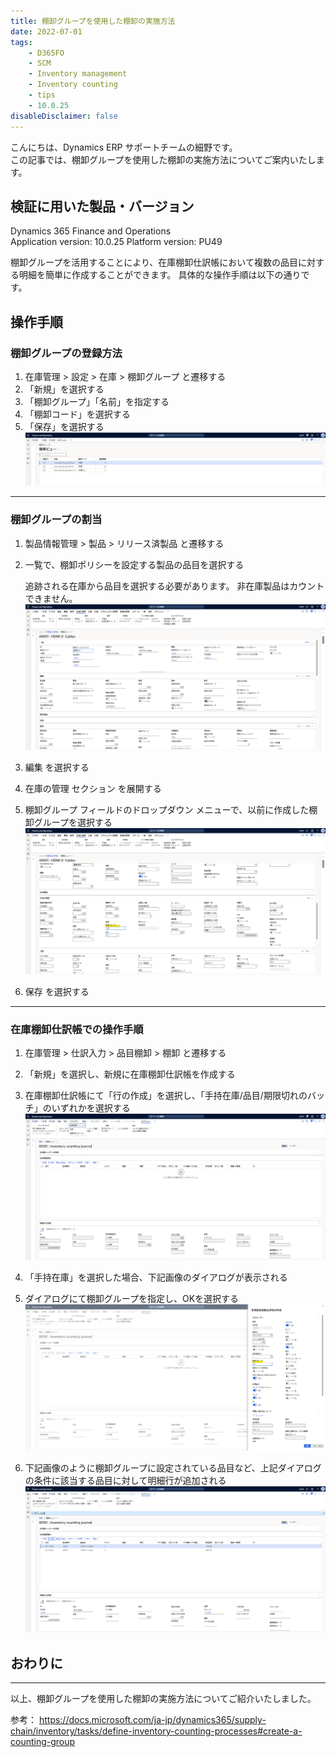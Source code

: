 ```yaml
---
title: 棚卸グループを使用した棚卸の実施方法
date: 2022-07-01
tags: 
    - D365FO
    - SCM
    - Inventory management
    - Inventory counting
    - tips
    - 10.0.25
disableDisclaimer: false
---
```


こんにちは、Dynamics ERP サポートチームの細野です。  
この記事では、棚卸グループを使用した棚卸の実施方法についてご案内いたします。  

<!-- more -->
## 検証に用いた製品・バージョン
Dynamics 365 Finance and Operations      
Application version: 10.0.25
Platform version: PU49

棚卸グループを活用することにより、在庫棚卸仕訳帳において複数の品目に対する明細を簡単に作成することができます。
具体的な操作手順は以下の通りです。  

## 操作手順
### 棚卸グループの登録方法
1. 在庫管理 > 設定 > 在庫 > 棚卸グループ と遷移する
1. 「新規」を選択する
1. 「棚卸グループ」「名前」を指定する
1. 「棚卸コード」を選択する
1. 「保存」を選択する
![](./inventory-counting-group/inventory-counting-group_1.png)


***  

### 棚卸グループの割当
1. 製品情報管理 > 製品 > リリース済製品 と遷移する
1. 一覧で、棚卸ポリシーを設定する製品の品目を選択する
        
    追跡される在庫から品目を選択する必要があります。 非在庫製品はカウントできません。
![](./inventory-counting-group/inventory-counting-group_2.png)

1. 編集 を選択する
1. 在庫の管理 セクション を展開する
1. 棚卸グループ フィールドのドロップダウン メニューで、以前に作成した棚卸グループを選択する
![](./inventory-counting-group/inventory-counting-group_3.png)

1. 保存 を選択する


***  

### 在庫棚卸仕訳帳での操作手順
1. 在庫管理 > 仕訳入力 > 品目棚卸 > 棚卸 と遷移する
1. 「新規」を選択し、新規に在庫棚卸仕訳帳を作成する
1.	在庫棚卸仕訳帳にて「行の作成」を選択し、「手持在庫/品目/期限切れのバッチ」のいずれかを選択する
![](./inventory-counting-group/inventory-counting-group_4.png)

1. 「手持在庫」を選択した場合、下記画像のダイアログが表示される
1. ダイアログにて棚卸グループを指定し、OKを選択する
![](./inventory-counting-group/inventory-counting-group_5.png)

1. 下記画像のように棚卸グループに設定されている品目など、上記ダイアログの条件に該当する品目に対して明細行が追加される
![](./inventory-counting-group/inventory-counting-group_6.png)


## おわりに
---
以上、棚卸グループを使用した棚卸の実施方法についてご紹介いたしました。  

参考：
https://docs.microsoft.com/ja-jp/dynamics365/supply-chain/inventory/tasks/define-inventory-counting-processes#create-a-counting-group
